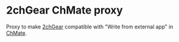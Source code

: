 # 2chGear ChMate proxy

Proxy to make [2chGear](https://play.google.com/store/apps/details?id=jp.emprise.android.x2chGear) compatible with "Write from external app" in [ChMate](https://play.google.com/store/apps/details?id=jp.co.airfront.android.a2chMate).
